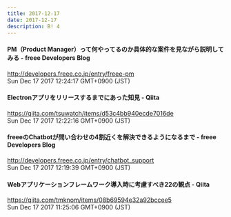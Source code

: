 ```yaml
---
title: 2017-12-17
date: 2017-12-17
description: B! 4
---
```


#### PM（Product Manager）って何やってるのか具体的な案件を見ながら説明してみる - freee Developers Blog
http://developers.freee.co.jp/entry/freee-pm<br>
Sun Dec 17 2017 12:24:17 GMT+0900 (JST)<br>


#### Electronアプリをリリースするまでにあった知見 - Qiita
https://qiita.com/tsuwatch/items/d53c4bb940ecde7016de<br>
Sun Dec 17 2017 12:22:16 GMT+0900 (JST)<br>


#### freeeのChatbotが問い合わせの4割近くを解決できるようになるまで - freee Developers Blog
http://developers.freee.co.jp/entry/chatbot_support<br>
Sun Dec 17 2017 12:19:39 GMT+0900 (JST)<br>


#### Webアプリケーションフレームワーク導入時に考慮すべき22の観点 - Qiita
https://qiita.com/tmknom/items/08b69594e32a92bccee5<br>
Sun Dec 17 2017 11:25:06 GMT+0900 (JST)<br>


